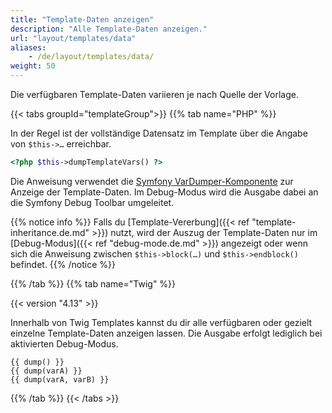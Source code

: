 ```yaml
---
title: "Template-Daten anzeigen"
description: "Alle Template-Daten anzeigen."
url: "layout/templates/data"
aliases:
    - /de/layout/templates/data/
weight: 50
---
```



Die verfügbaren Template-Daten variieren je nach Quelle der Vorlage. 


{{< tabs groupId="templateGroup">}}
{{% tab name="PHP" %}}


In der Regel ist der vollständige Datensatz im Template über die Angabe von `$this->…` erreichbar.

```php
<?php $this->dumpTemplateVars() ?>
```

Die Anweisung verwendet die [Symfony VarDumper-Komponente](https://symfony.com/doc/current/components/var_dumper.html) 
zur Anzeige der Template-Daten. Im Debug-Modus wird die Ausgabe dabei an die Symfony Debug Toolbar umgeleitet.  

{{% notice info %}}
Falls du [Template-Vererbung]({{< ref "template-inheritance.de.md" >}}) nutzt, wird der Auszug der Template-Daten nur im 
[Debug-Modus]({{< ref "debug-mode.de.md" >}}) angezeigt oder wenn sich die Anweisung zwischen `$this->block(…)` und
`$this->endblock()` befindet.
{{% /notice %}}


{{% /tab %}}
{{% tab name="Twig" %}}


{{< version "4.13" >}}

Innerhalb von Twig Templates kannst du dir alle verfügbaren oder gezielt einzelne Template-Daten anzeigen lassen.
Die Ausgabe erfolgt lediglich bei aktivierten Debug-Modus.

```twig
{{ dump() }}
{{ dump(varA) }}
{{ dump(varA, varB) }}
```

{{% /tab %}}
{{< /tabs >}}